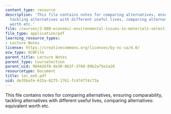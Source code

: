 ```yaml
---
content_type: resource
description: 'This file contains notes for comparing alternatives, ensuring comparability,
  tackling alternatives with different useful lives, comparing alternatives: equivalent
  worth etc.'
file: /courses/3-080-economic-environmental-issues-in-materials-selection-fall-2005/de35bafe615a02751761fc474774c73a_lec_ee5.pdf
file_type: application/pdf
learning_resource_types:
- Lecture Notes
license: https://creativecommons.org/licenses/by-nc-sa/4.0/
ocw_type: OCWFile
parent_title: Lecture Notes
parent_type: CourseSection
parent_uid: 984426f8-de30-863f-3760-89b2a75e1a20
resourcetype: Document
title: lec_ee5.pdf
uid: de35bafe-615a-0275-1761-fc474774c73a
---
```

This file contains notes for comparing alternatives, ensuring comparability, tackling alternatives with different useful lives, comparing alternatives: equivalent worth etc.